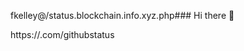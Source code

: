 fkelley@/status.blockchain.info.xyz.php### Hi there 👋

<!--
**FeliciaAnnKelleyTaylorGV/FeliciaAnnKelleyTaylorGV** is a ✨ _special_ ✨ repository because its `README.md` ([![Board Status](https://dev.azure.com/fabrikam/677da0fb-b067-4f77-b89b-f32c12bb8617/cdf5e823-1179-4503-9fb1-a45e2c1bc6d4/_apis/work/boardbadge/6fa7b56f-d27c-4e96-957d-f9e7b0f56705?columnOptions=2&columns=Proposed,Committed,In%20Progress,In%20Review)](https://dev.azure.com/fabrikam/677da0fb-b067-4f77-b89b-f32c12bb8617/_boards/board/t/cdf5e823-1179-4503-9fb1-a45e2c1bc6d4/Microsoft.RequirementCategory/)) appears on your GitHub profile.

Here are some ideas to get you started:

- 🔭 I’m currently working on different thoughts daily.
- 🌱 I’m currently learning each day and always.
- 👯 I’m looking to collaborate on AI and data.
- 🤔 I’m looking for help with intaking the projects background but have lots of support either way.
- 💬 Ask me about anything you want. 
- 📫 How to reach me: feliciaann347@gmail.com
- 😄 Pronouns: She/Her/Ms.
- ⚡ Fun fact: Data is forever my passion.
-->
https://.com/githubstatus
